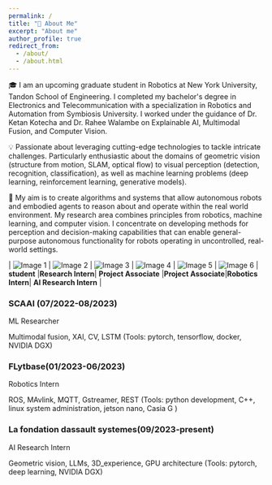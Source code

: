 ```yaml
---
permalink: /
title: "👋 About Me"
excerpt: "About me"
author_profile: true
redirect_from: 
  - /about/
  - /about.html
---
```

<!--

This is the front page of a website that is powered by the [academicpages template](https://github.com/academicpages/academicpages.github.io) and hosted on GitHub pages. [GitHub pages](https://pages.github.com) is a free service in which websites are built and hosted from code and data stored in a GitHub repository, automatically updating when a new commit is made to the respository. This template was forked from the [Minimal Mistakes Jekyll Theme](https://mmistakes.github.io/minimal-mistakes/) created by Michael Rose, and then extended to support the kinds of content that academics have: publications, talks, teaching, a portfolio, blog posts, and a dynamically-generated CV. You can fork [this repository](https://github.com/academicpages/academicpages.github.io) right now, modify the configuration and markdown files, add your own PDFs and other content, and have your own site for free, with no ads! An older version of this template powers my own personal website at [stuartgeiger.com](http://stuartgeiger.com), which uses [this Github repository](https://github.com/staeiou/staeiou.github.io).

A data-driven personal website
======
Like many other Jekyll-based GitHub Pages templates, academicpages makes you separate the website's content from its form. The content & metadata of your website are in structured markdown files, while various other files constitute the theme, specifying how to transform that content & metadata into HTML pages. You keep these various markdown (.md), YAML (.yml), HTML, and CSS files in a public GitHub repository. Each time you commit and push an update to the repository, the [GitHub pages](https://pages.github.com/) service creates static HTML pages based on these files, which are hosted on GitHub's servers free of charge.

Many of the features of dynamic content management systems (like Wordpress) can be achieved in this fashion, using a fraction of the computational resources and with far less vulnerability to hacking and DDoSing. You can also modify the theme to your heart's content without touching the content of your site. If you get to a point where you've broken something in Jekyll/HTML/CSS beyond repair, your markdown files describing your talks, publications, etc. are safe. You can rollback the changes or even delete the repository and start over -- just be sure to save the markdown files! Finally, you can also write scripts that process the structured data on the site, such as [this one](https://github.com/academicpages/academicpages.github.io/blob/master/talkmap.ipynb) that analyzes metadata in pages about talks to display [a map of every location you've given a talk](https://academicpages.github.io/talkmap.html).

Getting started
======
1. Register a GitHub account if you don't have one and confirm your e-mail (required!)
1. Fork [this repository](https://github.com/academicpages/academicpages.github.io) by clicking the "fork" button in the top right. 
1. Go to the repository's settings (rightmost item in the tabs that start with "Code", should be below "Unwatch"). Rename the repository "[your GitHub username].github.io", which will also be your website's URL.
1. Set site-wide configuration and create content & metadata (see below -- also see [this set of diffs](http://archive.is/3TPas) showing what files were changed to set up [an example site](https://getorg-testacct.github.io) for a user with the username "getorg-testacct")
1. Upload any files (like PDFs, .zip files, etc.) to the files/ directory. They will appear at https://[your GitHub username].github.io/files/example.pdf.  
1. Check status by going to the repository settings, in the "GitHub pages" section

Site-wide configuration
------
The main configuration file for the site is in the base directory in [_config.yml](https://github.com/academicpages/academicpages.github.io/blob/master/_config.yml), which defines the content in the sidebars and other site-wide features. You will need to replace the default variables with ones about yourself and your site's github repository. The configuration file for the top menu is in [_data/navigation.yml](https://github.com/academicpages/academicpages.github.io/blob/master/_data/navigation.yml). For example, if you don't have a portfolio or blog posts, you can remove those items from that navigation.yml file to remove them from the header. 

Create content & metadata
------
For site content, there is one markdown file for each type of content, which are stored in directories like _publications, _talks, _posts, _teaching, or _pages. For example, each talk is a markdown file in the [_talks directory](https://github.com/academicpages/academicpages.github.io/tree/master/_talks). At the top of each markdown file is structured data in YAML about the talk, which the theme will parse to do lots of cool stuff. The same structured data about a talk is used to generate the list of talks on the [Talks page](https://academicpages.github.io/talks), each [individual page](https://academicpages.github.io/talks/2012-03-01-talk-1) for specific talks, the talks section for the [CV page](https://academicpages.github.io/cv), and the [map of places you've given a talk](https://academicpages.github.io/talkmap.html) (if you run this [python file](https://github.com/academicpages/academicpages.github.io/blob/master/talkmap.py) or [Jupyter notebook](https://github.com/academicpages/academicpages.github.io/blob/master/talkmap.ipynb), which creates the HTML for the map based on the contents of the _talks directory).

**Markdown generator**

I have also created [a set of Jupyter notebooks](https://github.com/academicpages/academicpages.github.io/tree/master/markdown_generator
) that converts a CSV containing structured data about talks or presentations into individual markdown files that will be properly formatted for the academicpages template. The sample CSVs in that directory are the ones I used to create my own personal website at stuartgeiger.com. My usual workflow is that I keep a spreadsheet of my publications and talks, then run the code in these notebooks to generate the markdown files, then commit and push them to the GitHub repository.

How to edit your site's GitHub repository
------
Many people use a git client to create files on their local computer and then push them to GitHub's servers. If you are not familiar with git, you can directly edit these configuration and markdown files directly in the github.com interface. Navigate to a file (like [this one](https://github.com/academicpages/academicpages.github.io/blob/master/_talks/2012-03-01-talk-1.md) and click the pencil icon in the top right of the content preview (to the right of the "Raw | Blame | History" buttons). You can delete a file by clicking the trashcan icon to the right of the pencil icon. You can also create new files or upload files by navigating to a directory and clicking the "Create new file" or "Upload files" buttons. 

Example: editing a markdown file for a talk
![Editing a markdown file for a talk](/images/editing-talk.png)

For more info
------
More info about configuring academicpages can be found in [the guide](https://academicpages.github.io/markdown/). The [guides for the Minimal Mistakes theme](https://mmistakes.github.io/minimal-mistakes/docs/configuration/) (which this theme was forked from) might also be helpful.
-->
🎓 I am an upcoming graduate student in Robotics at New York University, Tandon School of Engineering. I completed my bachelor's degree in Electronics and Telecommunication with a specialization in Robotics and Automation from Symbiosis University. I worked under the guidance of Dr. Ketan Kotecha and Dr. Rahee Walambe on Explainable AI, Multimodal Fusion, and Computer Vision.

💡 Passionate about leveraging cutting-edge technologies to tackle intricate challenges. Particularly enthusiastic about the domains of geometric vision (structure from motion, SLAM, optical flow) to visual perception (detection, recognition, classification), as well as machine learning problems (deep learning, reinforcement learning, generative models).

🤖 My aim is to create algorithms and systems that allow autonomous robots and embodied agents to reason about and operate within the real world environment. My research area combines principles from robotics, machine learning, and computer vision. I concentrate on developing methods for perception and decision-making capabilities that can enable general-purpose autonomous functionality for robots operating in uncontrolled, real-world settings.


| ![Image 1](/ameyjoshi.github.io/images/SIT.jpg)  | ![Image 2](/ameyjoshi.github.io/images/SCAAI.jpg)  | ![Image 3](/ameyjoshi.github.io/images/DST_1.jpg)  | ![Image 4](/ameyjoshi.github.io/images/uni_milan.jpg) | ![Image 5](/ameyjoshi.github.io/images/flytbase.jpg) | ![Image 6](/ameyjoshi.github.io/images/dassault.png)
|         **student**              |**Research Intern**|                        **Project Associate**                                |**Project Associate**|**Robotics Intern**|  **AI Research Intern** |


<div class="timeline">
  <div class="timeline-item">
    <div class="timeline-dot"></div>
    <div class="timeline-content">
      <h3>SCAAI (07/2022-08/2023)</h3>
      <p>ML Researcher</p>
      <div class="timeline-content-below">
        <p>Multimodal fusion, XAI, CV, LSTM (Tools: pytorch, tensorflow, docker, NVIDIA DGX) </p>
      </div>
    </div>
  </div>

  <div class="timeline-item">
    <div class="timeline-dot"></div>
    <div class="timeline-content">
      <h3>FLytbase(01/2023-06/2023)</h3>
      <p>Robotics Intern</p>
      <div class="timeline-content-below">
        <p>ROS, MAvlink, MQTT, Gstreamer, REST (Tools: python development, C++, linux system administration, jetson nano, Casia G )</p>
      </div>
    </div>
  </div>

  <div class="timeline-item">
    <div class="timeline-dot"></div>
    <div class="timeline-content">
      <h3>La fondation dassault systemes(09/2023-present)</h3>
      <p>AI Research Intern</p>
      <div class="timeline-content-below">
        <p>Geometric vision, LLMs, 3D_experience, GPU architecture (Tools: pytorch, deep learning, NVIDIA DGX)</p>
      </div>
    </div>
  </div>
</div>



